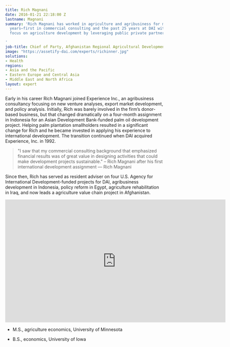 ```yaml
---
title: Rich Magnani
date: 2016-01-21 22:18:00 Z
lastname: Magnani
summary: 'Rich Magnani has worked in agriculture and agribusiness for more than 30
  years—first in commercial consulting and the past 25 years at DAI with a continuing
  focus on agriculture development by leveraging public private partnerships.

'
job-title: Chief of Party, Afghanistan Regional Agricultural Development Program
image: "https://assetify-dai.com/experts/richinner.jpg"
solutions:
- Health
regions:
- Asia and the Pacific
- Eastern Europe and Central Asia
- Middle East and North Africa
layout: expert
---
```


Early in his career Rich Magnani joined Experience Inc., an agribusiness consultancy focusing on new venture analyses, export market development, and policy analysis. Initially, Rich was barely involved in the firm’s donor-based business, but that changed dramatically on a four-month assignment in Indonesia for an Asian Development Bank-funded palm oil development project. Helping palm plantation smallholders resulted in a significant change for Rich and he became invested in applying his experience to international development. The transition continued when DAI acquired Experience, Inc. in 1992.

> "I saw that my commercial consulting background that emphasized financial results was of great value in designing activities that could make development projects sustainable." – Rich Magnani after his first international development assignment — Rich Magnani

Since then, Rich has served as resident adviser on four U.S. Agency for International Development-funded projects for DAI, agribusiness development in Indonesia, policy reform in Egypt, agriculture rehabilitation in Iraq, and now leads a agriculture value chain project in Afghanistan.

<iframe allowfullscreen="" frameborder="0" height="392" mozallowfullscreen="" src="https://player.vimeo.com/video/35278992?portrait=0" webkitallowfullscreen="" width="703"></iframe>

* M.S., agriculture economics, University of Minnesota

* B.S., economics, University of Iowa